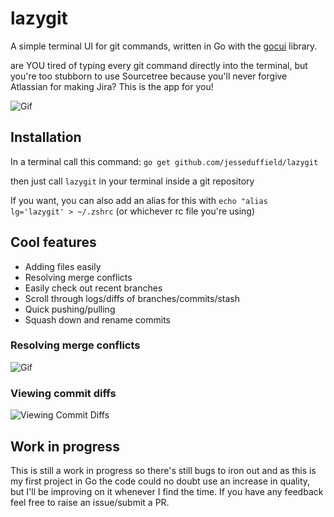 # lazygit
A simple terminal UI for git commands, written in Go with the [gocui](https://www.google.com "gocui") library.

are YOU tired of typing every git command directly into the terminal, but you're too stubborn to use Sourcetree because you'll never forgive Atlassian for making Jira? This is the app for you!

![Gif](https://image.ibb.co/mmeXho/optimisedgif.gif)

## Installation
In a terminal call this command:
`go get github.com/jesseduffield/lazygit`

then just call `lazygit` in your terminal inside a git repository

If you want, you can also add an alias for this with `echo "alias lg='lazygit' > ~/.zshrc` (or whichever rc file you're using)

## Cool features
- Adding files easily
- Resolving merge conflicts
- Easily check out recent branches
- Scroll through logs/diffs of branches/commits/stash 
- Quick pushing/pulling
- Squash down and rename commits

### Resolving merge conflicts
![Gif](https://image.ibb.co/iyxUTT/shortermerging.gif)

### Viewing commit diffs
![Viewing Commit Diffs](https://image.ibb.co/gPD02o/capture.png)

## Work in progress
This is still a work in progress so there's still bugs to iron out and as this is my first project in Go the code could no doubt use an increase in quality, but I'll be improving on it whenever I find the time. If you have any feedback feel free to raise an issue/submit a PR.

